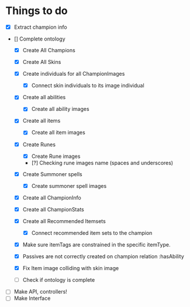 # Things to do

- [x] Extract champion info

- [] Complete ontology
    - [x] Create All Champions
    - [x] Create All Skins
    - [x] Create individuals for all ChampionImages
        - [x] Connect skin individuals to its image individual
    - [x] Create all abilities
        - [x] Create all ability images
    - [x] Create all items
        - [x] Create all item images
    - [x] Create Runes
        - [x] Create Rune images
        - [?] Checking rune images name (spaces and underscores)
    - [x] Create Summoner spells
        - [x] Create summoner spell images
    - [x] Create all ChampionInfo
    - [x] Create all ChampionStats
    - [x] Create all Recommended Itemsets
        - [x] Connect recommended item sets to the champion
    - [x] Make sure itemTags are constrained in the specific itemType.
    - [x] Passives are not correctly created on champion relation :hasAbility
    - [x] Fix Item image colliding with skin image
    - [ ] Check if ontology is complete
    

- [ ] Make API, controllers!
- [ ] Make Interface
